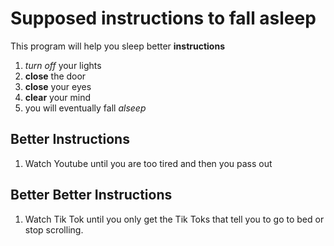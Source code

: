 # Supposed instructions to fall asleep

This program will help you sleep better
**instructions**

1. _turn off_ your lights
2. **close** the door
3. **close** your eyes
4. **clear** your mind
5. you will eventually fall _alseep_

## Better Instructions

1. Watch Youtube until you are too tired and then you pass out

## Better Better Instructions

1. Watch Tik Tok until you only get the Tik Toks that tell you to go to bed or stop scrolling.
